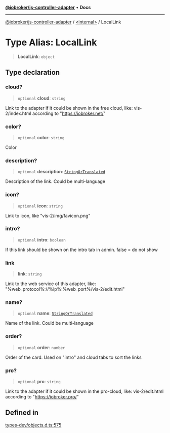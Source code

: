 [**@iobroker/js-controller-adapter**](../../README.md) • **Docs**

***

[@iobroker/js-controller-adapter](../../globals.md) / [\<internal\>](../README.md) / LocalLink

# Type Alias: LocalLink

> **LocalLink**: `object`

## Type declaration

### cloud?

> `optional` **cloud**: `string`

Link to the adapter if it could be shown in the free cloud, like: vis-2/index.html according to "https://iobroker.net/"

### color?

> `optional` **color**: `string`

Color

### description?

> `optional` **description**: [`StringOrTranslated`](StringOrTranslated.md)

Description of the link. Could be multi-language

### icon?

> `optional` **icon**: `string`

Link to icon, like "vis-2/img/favicon.png"

### intro?

> `optional` **intro**: `boolean`

If this link should be shown on the intro tab in admin. false = do not show

### link

> **link**: `string`

Link to the web service of this adapter, like: "%web_protocol%://%ip%:%web_port%/vis-2/edit.html"

### name?

> `optional` **name**: [`StringOrTranslated`](StringOrTranslated.md)

Name of the link. Could be multi-language

### order?

> `optional` **order**: `number`

Order of the card. Used on "intro" and cloud tabs to sort the links

### pro?

> `optional` **pro**: `string`

Link to the adapter if it could be shown in the pro-cloud, like: vis-2/edit.html according to "https://iobroker.pro/"

## Defined in

[types-dev/objects.d.ts:575](https://github.com/ioBroker/ioBroker.js-controller/blob/6e6387bb66b8177b201746ee5d7461396c3654ed/packages/types-dev/objects.d.ts#L575)
